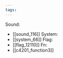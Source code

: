 ```yaml
---
tags:
---
```

Sound:
- [[sound_116]]
System:
- [[system_66]]
Flag:
- [[flag_12110]]
Fn:
- [[c4201_function3]]
